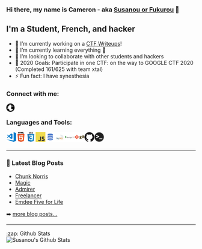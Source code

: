 ### Hi there, my name is Cameron - aka [Susanou or Fukurou][website] 👋

## I'm a Student, French, and hacker

- 🔭 I’m currently working on a [CTF Writeups][website]!
- 🌱 I’m currently learning everything 🤣
- 👯 I’m looking to collaborate with other students and hackers
- 🥅 2020 Goals: Participate in one CTF: on the way to GOOGLE CTF 2020 (Completed 161/625 with team xtal)
- ⚡ Fun fact: I have synesthesia

### Connect with me:

[<img align="left" alt="Fukurou.com" width="22px" src="https://raw.githubusercontent.com/iconic/open-iconic/master/svg/globe.svg" />][website]

<br />

### Languages and Tools:

<img align="left" alt="Visual Studio Code" width="26px" src="https://raw.githubusercontent.com/github/explore/80688e429a7d4ef2fca1e82350fe8e3517d3494d/topics/visual-studio-code/visual-studio-code.png" />
<img align="left" alt="HTML5" width="26px" src="https://raw.githubusercontent.com/github/explore/80688e429a7d4ef2fca1e82350fe8e3517d3494d/topics/html/html.png" />
<img align="left" alt="CSS3" width="26px" src="https://raw.githubusercontent.com/github/explore/80688e429a7d4ef2fca1e82350fe8e3517d3494d/topics/css/css.png" />
<img align="left" alt="JavaScript" width="26px" src="https://raw.githubusercontent.com/github/explore/80688e429a7d4ef2fca1e82350fe8e3517d3494d/topics/javascript/javascript.png" />
<img align="left" alt="SQL" width="26px" src="https://raw.githubusercontent.com/github/explore/80688e429a7d4ef2fca1e82350fe8e3517d3494d/topics/sql/sql.png" />
<img align="left" alt="MySQL" width="26px" src="https://raw.githubusercontent.com/github/explore/80688e429a7d4ef2fca1e82350fe8e3517d3494d/topics/mysql/mysql.png" />
<img align="left" alt="MongoDB" width="26px" src="https://raw.githubusercontent.com/github/explore/80688e429a7d4ef2fca1e82350fe8e3517d3494d/topics/mongodb/mongodb.png" />
<img align="left" alt="Git" width="26px" src="https://raw.githubusercontent.com/github/explore/80688e429a7d4ef2fca1e82350fe8e3517d3494d/topics/git/git.png" />
<img align="left" alt="GitHub" width="26px" src="https://raw.githubusercontent.com/github/explore/78df643247d429f6cc873026c0622819ad797942/topics/github/github.png" />
<img align="left" alt="Terminal" width="26px" src="https://raw.githubusercontent.com/github/explore/80688e429a7d4ef2fca1e82350fe8e3517d3494d/topics/terminal/terminal.png" />

<br />
<br />

---

### 📕 Latest Blog Posts

<!-- BLOG-POST-LIST:START -->
- [Chunk Norris](http://susanou.github.io/CTFWriteups/posts/ChunkNoris/)
- [Magic](http://susanou.github.io/CTFWriteups/posts/Magic/)
- [Admirer](http://susanou.github.io/CTFWriteups/posts/Admirer/)
- [Freelancer](http://susanou.github.io/CTFWriteups/posts/freelancer/)
- [Emdee Five for Life](http://susanou.github.io/CTFWriteups/posts/emdeefiveforlife/)
<!-- BLOG-POST-LIST:END -->

➡️ [more blog posts...][website]

---

<summary>:zap: Github Stats</summary>

<img align="left" alt="Susanou's Github Stats" src="https://github-readme-stats.codestackr.vercel.app/api?username=Susanou&show_icons=true&hide_border=true" />


[website]: https://susanou.github.io/CTFWriteups
